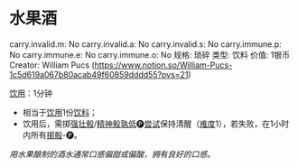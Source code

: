 # 水果酒

carry.invalid.m: No
carry.invalid.a: No
carry.invalid.s: No
carry.immune.p: No
carry.immune.e: No
carry.immune.o: No
规格: 琐碎
类型: 饮料
价值: 1银币
Creator: William Pucs (https://www.notion.so/William-Pucs-1c5d619a067b80acab49f60859dddd55?pvs=21)

<aside>

[饮用](https://www.notion.so/1b4d619a067b80dba658f1da6870ce81?pvs=21)：1分钟

- 相当于[饮用](https://www.notion.so/1b4d619a067b80dba658f1da6870ce81?pvs=21)1份[饮料](https://www.notion.so/1b3d619a067b80f1bb44dd1a6cee8a70?pvs=21)；
- 饮用后，需掷[强壮骰](https://www.notion.so/1b3d619a067b806094ebcc0abdf4ba13?pvs=21)/[精神骰](https://www.notion.so/1b3d619a067b80a8a9ffef3e0057db9d?pvs=21)[孰低](https://www.notion.so/1b3d619a067b80129f8ad6f93d692b0b?pvs=21)🅟[尝试](https://www.notion.so/1b3d619a067b8009aad4e7ce70111ce4?pvs=21)保持清醒（[难度](https://www.notion.so/1b3d619a067b80fbbc95dc0c033f5e3c?pvs=21)1），若失败，在1小时内所有[掷骰](https://www.notion.so/1b3d619a067b80f89c53e38483e535c4?pvs=21)-🅟。
</aside>

*用水果酿制的酒水通常口感偏甜或偏酸，拥有良好的口感。*